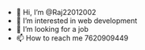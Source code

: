 - 👋 Hi, I’m @Raj22012002
- 👀 I’m interested in web development
- 💞️ I’m looking for a job 
- 📫 How to reach me 7620909449

<!---
Raj22012002/Raj22012002 is a ✨ special ✨ repository because its `README.md` (this file) appears on your GitHub profile.
You can click the Preview link to take a look at your changes.
--->
